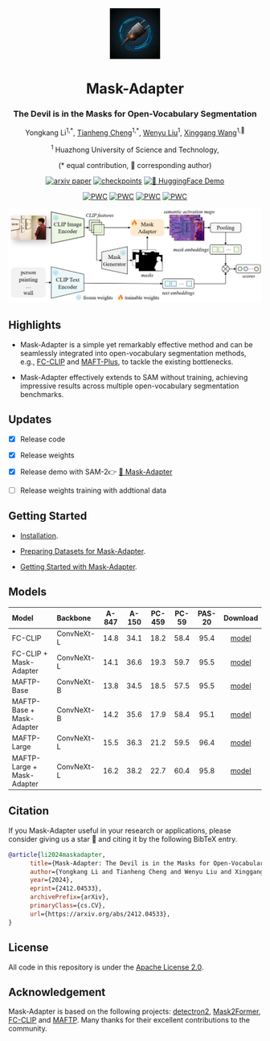 <div align ="center">
<img src="./assets/logo.jpg" width="20%">
<h1> Mask-Adapter </h1>
<h3> The Devil is in the Masks for Open-Vocabulary Segmentation </h3>

Yongkang Li<sup>1,\*</sup>, [Tianheng Cheng](https://scholar.google.com/citations?user=PH8rJHYAAAAJ&hl=zh-CN)<sup>1,\*</sup>, [Wenyu Liu](http://eic.hust.edu.cn/professor/liuwenyu)<sup>1</sup>, [Xinggang Wang](https://xwcv.github.io/)<sup>1,📧</sup>

<sup>1</sup> Huazhong University of Science and Technology,


(\* equal contribution, 📧 corresponding author)

[![arxiv paper](https://img.shields.io/badge/arXiv-Paper-red)](https://arxiv.org/abs/2412.04533)
[![checkpoints](https://img.shields.io/badge/HuggingFace-🤗_Weight-orange)](https://huggingface.co/owl10/Mask-Adapter)
[![🤗 HuggingFace Demo](https://img.shields.io/badge/Mask_Adapter-🤗_HF_Demo-orange)](https://huggingface.co/spaces/wondervictor/Mask-Adapter)

[![PWC](https://img.shields.io/endpoint.svg?url=https://paperswithcode.com/badge/mask-adapter-the-devil-is-in-the-masks-for/open-vocabulary-semantic-segmentation-on-2)](https://paperswithcode.com/sota/open-vocabulary-semantic-segmentation-on-2?p=mask-adapter-the-devil-is-in-the-masks-for)
[![PWC](https://img.shields.io/endpoint.svg?url=https://paperswithcode.com/badge/mask-adapter-the-devil-is-in-the-masks-for/open-vocabulary-semantic-segmentation-on-3)](https://paperswithcode.com/sota/open-vocabulary-semantic-segmentation-on-3?p=mask-adapter-the-devil-is-in-the-masks-for)
[![PWC](https://img.shields.io/endpoint.svg?url=https://paperswithcode.com/badge/mask-adapter-the-devil-is-in-the-masks-for/open-vocabulary-semantic-segmentation-on-7)](https://paperswithcode.com/sota/open-vocabulary-semantic-segmentation-on-7?p=mask-adapter-the-devil-is-in-the-masks-for)
[![PWC](https://img.shields.io/endpoint.svg?url=https://paperswithcode.com/badge/mask-adapter-the-devil-is-in-the-masks-for/open-vocabulary-semantic-segmentation-on-1)](https://paperswithcode.com/sota/open-vocabulary-semantic-segmentation-on-1?p=mask-adapter-the-devil-is-in-the-masks-for)
</div>


<div align="center">
<img src="./assets/main_fig.png">
</div>

## Highlights

* Mask-Adapter is a simple yet remarkably effective method and can be seamlessly integrated into open-vocabulary segmentation methods, e.g., [FC-CLIP](https://github.com/bytedance/fc-clip) and [MAFT-Plus](https://github.com/jiaosiyu1999/MAFT-Plus), to tackle the existing bottlenecks.

* Mask-Adapter effectively extends to SAM without training, achieving impressive results across multiple open-vocabulary segmentation benchmarks.

## Updates
- [x] Release code
- [x] Release weights
- [x] Release demo with SAM-2👉 [🤗 Mask-Adapter](https://huggingface.co/spaces/wondervictor/Mask-Adapter)
- [ ] Release weights training with addtional data


## Getting Started
+ [Installation](INSTALL.md).

+ [Preparing Datasets for Mask-Adapter](datasets/README.md).

+ [Getting Started with Mask-Adapter](GETTING_STARTED.md).

## Models

| Model | Backbone | A-847 | A-150 | PC-459 | PC-59 | PAS-20 | Download |
|:----- |:---------|:---:|:---:|:---:|:---:|:---:|:---:|
|FC-CLIP|ConvNeXt-L|14.8|34.1|18.2|58.4|95.4|[model](https://drive.google.com/file/d/1-91PIns86vyNaL3CzMmDD39zKGnPMtvj/view?usp=sharing) |
|FC-CLIP + Mask-Adapter|ConvNeXt-L|14.1|36.6|19.3|59.7|95.5|[model](https://drive.google.com/file/d/13_sr30_Q0Geubijik0BpVC_JgyFAmyQU/view?usp=sharing) |
|MAFTP-Base|ConvNeXt-B|13.8|34.5|18.5|57.5|95.5|[model](https://drive.google.com/file/d/1BeEeKOnWWIWIH-QWK_zLhAPUzCOnHuFG/view?usp=sharing)|
|MAFTP-Base + Mask-Adapter|ConvNeXt-B|14.2|35.6|17.9|58.4|95.1 |[model](https://drive.google.com/file/d/1v0rdETOJl6oOKmef1L7WbtG16-zKvp2b/view?usp=sharing)|
|MAFTP-Large|ConvNeXt-L|15.5|36.3|21.2|59.5|96.4|[model](https://drive.google.com/file/d/1EQo5guVuKkSSZj4bv0FQN_4X9h_Rwfe5/view?usp=sharing) |
|MAFTP-Large + Mask-Adapter|ConvNeXt-L|16.2|38.2|22.7|60.4|95.8 |[model](https://drive.google.com/file/d/12eqDnTYaQlj9QUmWO1Vh9vvB81tKABl5/view?usp=sharing) |

## Citation
If you Mask-Adapter useful in your research or applications, please consider giving us a star &#127775; and citing it by the following BibTeX entry.

```BibTeX
@article{li2024maskadapter,
      title={Mask-Adapter: The Devil is in the Masks for Open-Vocabulary Segmentation}, 
      author={Yongkang Li and Tianheng Cheng and Wenyu Liu and Xinggang Wang},
      year={2024},
      eprint={2412.04533},
      archivePrefix={arXiv},
      primaryClass={cs.CV},
      url={https://arxiv.org/abs/2412.04533}, 
}
```
## License
All code in this repository is under the [Apache License 2.0](https://www.apache.org/licenses/LICENSE-2.0).


## Acknowledgement

Mask-Adapter is based on the following projects: [detectron2](https://github.com/facebookresearch/detectron2), [Mask2Former](https://github.com/facebookresearch/Mask2Former), [FC-CLIP](https://github.com/bytedance/fc-clip) and [MAFTP](https://github.com/jiaosiyu1999/MAFT-Plus). Many thanks for their excellent contributions to the community.



